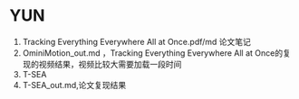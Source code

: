 # YUN

1. Tracking Everything Everywhere All at Once.pdf/md 论文笔记
2. OminiMotion_out.md ，Tracking Everything Everywhere All at Once的复现的视频结果，视频比较大需要加载一段时间
3. T-SEA
4. T-SEA_out.md,论文复现结果
